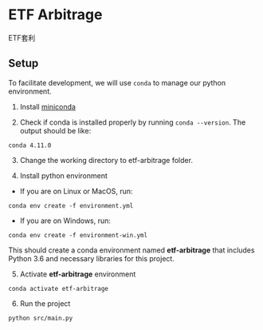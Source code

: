 # ETF Arbitrage

ETF套利

## Setup
To facilitate development, we will use `conda` to manage our python environment.
1. Install [miniconda](https://docs.conda.io/en/latest/miniconda.html)

2. Check if conda is installed properly by running `conda --version`. The output should be like:
 ```
 conda 4.11.0
 ```

3. Change the working directory to etf-arbitrage folder.

4. Install python environment
 - If you are on Linux or MacOS, run:
 ```
 conda env create -f environment.yml
 ```
 - If you are on Windows, run:
 ```
 conda env create -f environment-win.yml
 ```
 This should create a conda environment named **etf-arbitrage** that includes Python 3.6 and necessary libraries for this project.

5. Activate **etf-arbitrage** environment
 ```
 conda activate etf-arbitrage
 ```

6. Run the project
 ```
 python src/main.py
 ```

